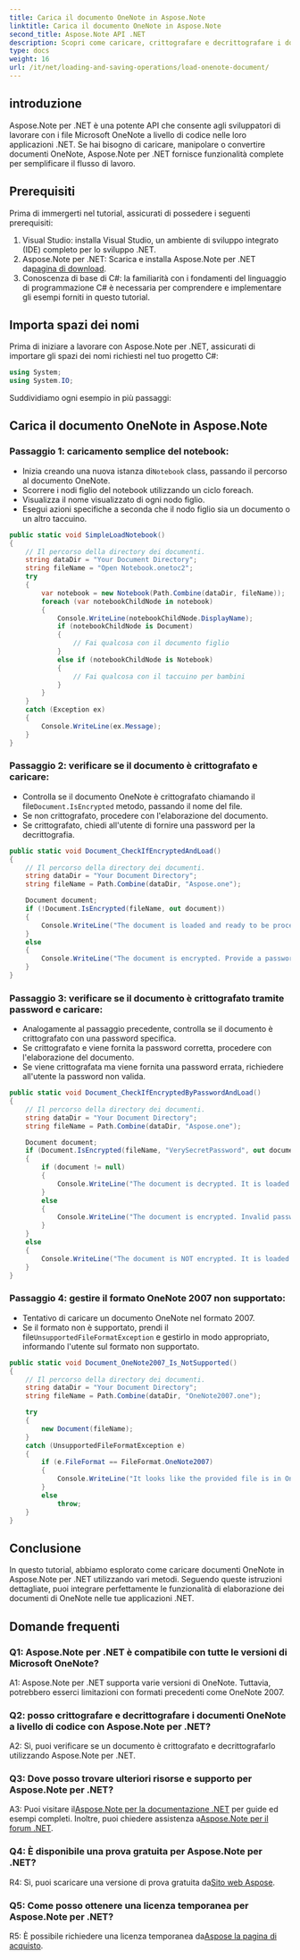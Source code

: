 ```yaml
---
title: Carica il documento OneNote in Aspose.Note
linktitle: Carica il documento OneNote in Aspose.Note
second_title: Aspose.Note API .NET
description: Scopri come caricare, crittografare e decrittografare i documenti OneNote a livello di codice in .NET utilizzando Aspose.Note.
type: docs
weight: 16
url: /it/net/loading-and-saving-operations/load-onenote-document/
---
```

## introduzione

Aspose.Note per .NET è una potente API che consente agli sviluppatori di lavorare con i file Microsoft OneNote a livello di codice nelle loro applicazioni .NET. Se hai bisogno di caricare, manipolare o convertire documenti OneNote, Aspose.Note per .NET fornisce funzionalità complete per semplificare il flusso di lavoro.

## Prerequisiti

Prima di immergerti nel tutorial, assicurati di possedere i seguenti prerequisiti:

1. Visual Studio: installa Visual Studio, un ambiente di sviluppo integrato (IDE) completo per lo sviluppo .NET.
2.  Aspose.Note per .NET: Scarica e installa Aspose.Note per .NET da[pagina di download](https://releases.aspose.com/note/net/).
3. Conoscenza di base di C#: la familiarità con i fondamenti del linguaggio di programmazione C# è necessaria per comprendere e implementare gli esempi forniti in questo tutorial.

## Importa spazi dei nomi

Prima di iniziare a lavorare con Aspose.Note per .NET, assicurati di importare gli spazi dei nomi richiesti nel tuo progetto C#:

```csharp
using System;
using System.IO;
```

Suddividiamo ogni esempio in più passaggi:

## Carica il documento OneNote in Aspose.Note

### Passaggio 1: caricamento semplice del notebook:
   -  Inizia creando una nuova istanza di`Notebook` class, passando il percorso al documento OneNote.
   - Scorrere i nodi figlio del notebook utilizzando un ciclo foreach.
   - Visualizza il nome visualizzato di ogni nodo figlio.
   - Esegui azioni specifiche a seconda che il nodo figlio sia un documento o un altro taccuino.

```csharp
public static void SimpleLoadNotebook()
{
    // Il percorso della directory dei documenti.
    string dataDir = "Your Document Directory";
    string fileName = "Open Notebook.onetoc2";
    try
    {
        var notebook = new Notebook(Path.Combine(dataDir, fileName));
        foreach (var notebookChildNode in notebook)
        {
            Console.WriteLine(notebookChildNode.DisplayName);
            if (notebookChildNode is Document)
            {
                // Fai qualcosa con il documento figlio
            }
            else if (notebookChildNode is Notebook)
            {
                // Fai qualcosa con il taccuino per bambini
            }
        }
    }
    catch (Exception ex)
    {
        Console.WriteLine(ex.Message);
    }
}
```

### Passaggio 2: verificare se il documento è crittografato e caricare:
   - Controlla se il documento OneNote è crittografato chiamando il file`Document.IsEncrypted` metodo, passando il nome del file.
   - Se non crittografato, procedere con l'elaborazione del documento.
   - Se crittografato, chiedi all'utente di fornire una password per la decrittografia.

```csharp
public static void Document_CheckIfEncryptedAndLoad()
{
    // Il percorso della directory dei documenti.
    string dataDir = "Your Document Directory";
    string fileName = Path.Combine(dataDir, "Aspose.one");

    Document document;
    if (!Document.IsEncrypted(fileName, out document))
    {
        Console.WriteLine("The document is loaded and ready to be processed.");
    }
    else
    {
        Console.WriteLine("The document is encrypted. Provide a password.");
    }
}
```

### Passaggio 3: verificare se il documento è crittografato tramite password e caricare:
   - Analogamente al passaggio precedente, controlla se il documento è crittografato con una password specifica.
   - Se crittografato e viene fornita la password corretta, procedere con l'elaborazione del documento.
   - Se viene crittografata ma viene fornita una password errata, richiedere all'utente la password non valida.

```csharp
public static void Document_CheckIfEncryptedByPasswordAndLoad()
{
    // Il percorso della directory dei documenti.
    string dataDir = "Your Document Directory";
    string fileName = Path.Combine(dataDir, "Aspose.one");

    Document document;
    if (Document.IsEncrypted(fileName, "VerySecretPassword", out document))
    {
        if (document != null)
        {
            Console.WriteLine("The document is decrypted. It is loaded and ready to be processed.");
        }
        else
        {
            Console.WriteLine("The document is encrypted. Invalid password was provided.");
        }
    }
    else
    {
        Console.WriteLine("The document is NOT encrypted. It is loaded and ready to be processed.");
    }
}
```

### Passaggio 4: gestire il formato OneNote 2007 non supportato:
   - Tentativo di caricare un documento OneNote nel formato 2007.
   -  Se il formato non è supportato, prendi il file`UnsupportedFileFormatException` e gestirlo in modo appropriato, informando l'utente sul formato non supportato.

```csharp
public static void Document_OneNote2007_Is_NotSupported()
{
    // Il percorso della directory dei documenti.
    string dataDir = "Your Document Directory";
    string fileName = Path.Combine(dataDir, "OneNote2007.one");

    try
    {
        new Document(fileName);
    }
    catch (UnsupportedFileFormatException e)
    {
        if (e.FileFormat == FileFormat.OneNote2007)
        {
            Console.WriteLine("It looks like the provided file is in OneNote 2007 format that is not supported.");
        }
        else
            throw;
    }
}
```

## Conclusione

In questo tutorial, abbiamo esplorato come caricare documenti OneNote in Aspose.Note per .NET utilizzando vari metodi. Seguendo queste istruzioni dettagliate, puoi integrare perfettamente le funzionalità di elaborazione dei documenti di OneNote nelle tue applicazioni .NET.

## Domande frequenti

### Q1: Aspose.Note per .NET è compatibile con tutte le versioni di Microsoft OneNote?

A1: Aspose.Note per .NET supporta varie versioni di OneNote. Tuttavia, potrebbero esserci limitazioni con formati precedenti come OneNote 2007.

### Q2: posso crittografare e decrittografare i documenti OneNote a livello di codice con Aspose.Note per .NET?

A2: Sì, puoi verificare se un documento è crittografato e decrittografarlo utilizzando Aspose.Note per .NET.

### Q3: Dove posso trovare ulteriori risorse e supporto per Aspose.Note per .NET?

 A3: Puoi visitare il[Aspose.Note per la documentazione .NET](https://reference.aspose.com/note/net/) per guide ed esempi completi. Inoltre, puoi chiedere assistenza a[Aspose.Note per il forum .NET](https://forum.aspose.com/c/note/28).

### Q4: È disponibile una prova gratuita per Aspose.Note per .NET?

 R4: Sì, puoi scaricare una versione di prova gratuita da[Sito web Aspose](https://releases.aspose.com/).

### Q5: Come posso ottenere una licenza temporanea per Aspose.Note per .NET?

 R5: È possibile richiedere una licenza temporanea da[Aspose la pagina di acquisto](https://purchase.aspose.com/temporary-license/).